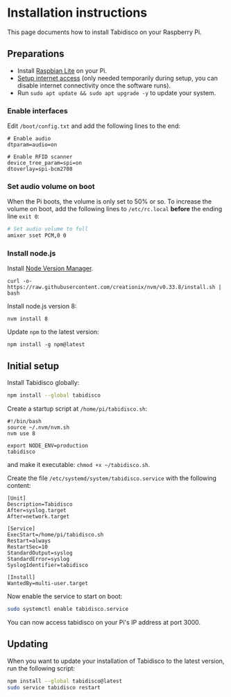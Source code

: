 # Installation instructions

This page documents how to install Tabidisco on your Raspberry Pi.

## Preparations

* Install [Raspbian Lite](https://www.raspberrypi.org/downloads/raspbian/) on your Pi.
* [Setup internet access](https://www.raspberrypi.org/documentation/configuration/wireless/wireless-cli.md) (only needed temporarily during setup, you can disable internet connectivity once the software runs).
* Run `sudo apt update && sudo apt upgrade -y` to update your system.

### Enable interfaces

Edit `/boot/config.txt` and add the following lines to the end:

```
# Enable audio
dtparam=audio=on

# Enable RFID scanner
device_tree_param=spi=on
dtoverlay=spi-bcm2708
```

### Set audio volume on boot

When the Pi boots, the volume is only set to 50% or so. To increase the volume on boot, add the following lines to `/etc/rc.local` **before** the ending line `exit 0`:

```bash
# Set audio volume to full
amixer sset PCM,0 0
```

### Install node.js

Install [Node Version Manager](https://github.com/creationix/nvm).

```
curl -o- https://raw.githubusercontent.com/creationix/nvm/v0.33.8/install.sh | bash
```

Install node.js version 8:

```
nvm install 8
```

Update `npm` to the latest version:

```
npm install -g npm@latest
```

## Initial setup

Install Tabidisco globally:

```bash
npm install --global tabidisco
```

Create a startup script at `/home/pi/tabidisco.sh`:

```
#!/bin/bash
source ~/.nvm/nvm.sh
nvm use 8

export NODE_ENV=production
tabidisco
```

and make it executable: `chmod +x ~/tabidisco.sh`.

Create the file `/etc/systemd/system/tabidisco.service` with the following content:

```
[Unit]
Description=Tabidisco
After=syslog.target
After=network.target

[Service]
ExecStart=/home/pi/tabidisco.sh
Restart=always
RestartSec=10
StandardOutput=syslog
StandardError=syslog
SyslogIdentifier=tabidisco

[Install]
WantedBy=multi-user.target
```

Now enable the service to start on boot:

```bash
sudo systemctl enable tabidisco.service
```

You can now access tabidisco on your Pi's IP address at port 3000.

## Updating

When you want to update your installation of Tabidisco to the latest version, run the following script:

```bash
npm install --global tabidisco@latest
sudo service tabidisco restart
```
